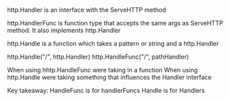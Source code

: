 http.Handler is an interface with the ServeHTTP method

http.HandlerFunc is function type that accepts the same args as ServeHTTP method.
It also implements http.Handler

http.Handle is a function which takes a pattern or string and a http.Handler

http.Handle("/", http.Handler)
http.HandleFunc("/", pathHandler)


When using hhtp.HandleFunc were taking in a function
When using http.Handle were taking something that influences the Handler interface

Key takeaway:
HandleFunc is for handlerFuncs
Handle is for Handlers